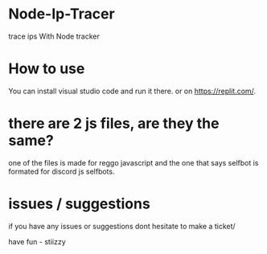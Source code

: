 # Node-Ip-Tracer
trace ips With Node tracker 
# How to use
You can install visual studio code and run it there. or on https://replit.com/.

# there are 2 js files, are they the same?
one of the files is made for reggo javascript and the one that says selfbot is formated for discord js selfbots.

# issues / suggestions
if you have any issues or suggestions  dont hesitate to make a ticket/

have fun - stiizzy 


